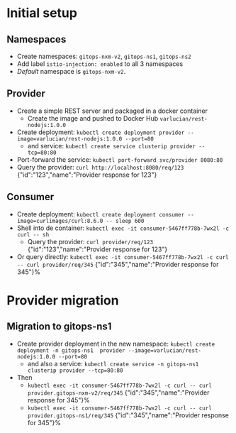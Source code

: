 # Initial setup

## Namespaces

* Create namespaces: `gitops-nxm-v2`, `gitops-ns1`,  `gitops-ns2`
* Add label `istio-injection: enabled` to all 3 namespaces
* _Default_ namespace is `gitops-nxm-v2`.

## Provider

* Create a simple REST server and packaged in a docker container
  * Create the image and pushed to Docker Hub `varlucian/rest-nodejs:1.0.0`
* Create deployment: `kubectl create deployment provider --image=varlucian/rest-nodejs:1.0.0 --port=80`
  * and service: `kubectl create service clusterip provider --tcp=80:80`
* Port-forward the service: `kubectl port-forward svc/provider 8080:80`
* Query the provider: `curl http://localhost:8080/req/123`
{"id":"123","name":"Provider response for 123"}

## Consumer

* Create deployment: `kubectl create deployment consumer --image=curlimages/curl:8.6.0 -- sleep 600`
* Shell into de container: `kubectl exec -it consumer-5467ff778b-7wx2l -c curl -- sh`
  * Query the provider: `curl provider/req/123`
{"id":"123","name":"Provider response for 123"}
* Or query directly: `kubectl exec -it consumer-5467ff778b-7wx2l -c curl -- curl provider/req/345`
{"id":"345","name":"Provider response for 345"}%


# Provider migration

## Migration to gitops-ns1

* Create provider deployment in the new namespace: `kubectl create deployment -n gitops-ns1  provider --image=varlucian/rest-nodejs:1.0.0 --port=80`
    * and also a service: `kubectl create service -n gitops-ns1 clusterip provider --tcp=80:80`
* Then
    * `kubectl exec -it consumer-5467ff778b-7wx2l -c curl -- curl provider.gitops-nxm-v2/req/345`
        {"id":"345","name":"Provider response for 345"}%
    * `kubectl exec -it consumer-5467ff778b-7wx2l -c curl -- curl provider.gitops-ns1/req/345`
        {"id":"345","name":"Provider response for 345"}%

